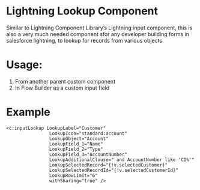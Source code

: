 # Lightning Lookup Component
Similar to Lightning Component Library’s Lightning:input component, this is also a very much needed component sfor any developer building forms in salesforce lightning, to lookup for records from various objects.

# Usage:
1. From another parent custom component
2. In Flow Builder as a custom input field

# Example
    <c:inputLookup LookupLabel="Customer"
                    LookupIcon="standard:account" 
                    LookupObject="Account"
                    LookupField_1="Name"
                    LookupField_2="Type" 
                    LookupField_3="AccountNumber"
                    LookupAdditionalClause=" and AccountNumber like 'CD%'"
                    LookupSelectedRecord="{!v.selectedCustomer}"
                    LookupSelectedRecordId="{!v.selectedCustomerId}"
                    LookupRowLimit="6"
                    withSharing="true" />
